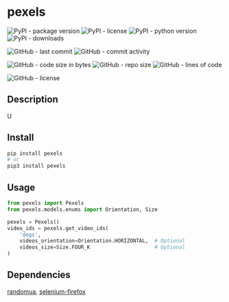 # pexels

![PyPI - package version](https://img.shields.io/pypi/v/pexels?logo=pypi&style=flat-square)
![PyPI - license](https://img.shields.io/pypi/l/pexels?label=package%20license&style=flat-square)
![PyPI - python version](https://img.shields.io/pypi/pyversions/pexels?logo=pypi&style=flat-square)
![PyPI - downloads](https://img.shields.io/pypi/dm/pexels?logo=pypi&style=flat-square)

![GitHub - last commit](https://img.shields.io/github/last-commit/Zselter07/py_pexels?style=flat-square)
![GitHub - commit activity](https://img.shields.io/github/commit-activity/m/Zselter07/py_pexels?style=flat-square)

![GitHub - code size in bytes](https://img.shields.io/github/languages/code-size/Zselter07/py_pexels?style=flat-square)
![GitHub - repo size](https://img.shields.io/github/repo-size/Zselter07/py_pexels?style=flat-square)
![GitHub - lines of code](https://img.shields.io/tokei/lines/github/Zselter07/py_pexels?style=flat-square)

![GitHub - license](https://img.shields.io/github/license/Zselter07/py_pexels?label=repo%20license&style=flat-square)

## Description

U

## Install

~~~~bash
pip install pexels
# or
pip3 install pexels
~~~~

## Usage

~~~~python
from pexels import Pexels
from pexels.models.enums import Orientation, Size

pexels = Pexels()
video_ids = pexels.get_video_ids(
    'dogs',
    videos_orientation=Orientation.HORIZONTAL,  # Optional
    videos_size=Size.FOUR_K                     # Optional
)
~~~~

## Dependencies

[randomua](https://pypi.org/project/randomua), [selenium-firefox](https://pypi.org/project/selenium-firefox)